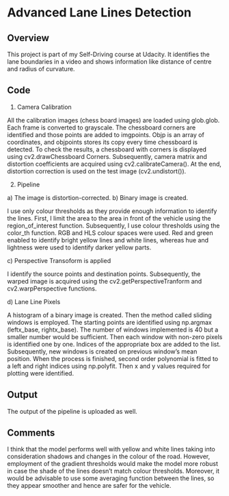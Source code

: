 # Advanced Lane Lines Detection 

## Overview

This project is part of my Self-Driving course at Udacity. It identifies the lane boundaries in a video and shows information like distance of centre and radius of curvature.

## Code

1. Camera Calibration

All the calibration images (chess board images) are loaded using glob.glob. Each frame is converted to grayscale. The chessboard corners are identified and those points are added to imgpoints. Objp is an array of coordinates, and objpoints stores its copy every time chessboard is detected. To check the results, a chessboard with corners is displayed using cv2.drawChessboard Corners. Subsequently, camera matrix and distortion coefficients are acquired using cv2.calibrateCamera(). At the end, distortion correction is used on the test image (cv2.undistort()). 

2. Pipeline

a) The image is distortion-corrected.
b) Binary image is created.

I use only colour thresholds as they provide enough information to identify the lines. First, I limit the area to the area in front of the vehicle using the region_of_interest function. Subsequently, I use colour thresholds using the color_th function. RGB and HLS colour spaces were used. Red and green enabled to identify bright yellow lines and white lines, whereas hue and lightness were used to identify darker yellow parts.

c) Perspective Transoform is applied

I identify the source points and destination points.  Subsequently, the warped image is acquired using the cv2.getPerspectiveTranform and cv2.warpPerspective functions. 

d) Lane Line Pixels 

A histogram of a binary image is created. Then the method called sliding windows is employed. The starting points are identified using np.argmax (leftx_base, rightx_base). The number of windows implemented is 40 but a smaller number would be sufficient. Then each window with non-zero pixels is identified one by one. Indices of the appropriate box are added to the list. Subsequently, new windows is created on previous window’s mean position. When the process is finished, second order polynomial is fitted to a left and right indices using np.polyfit. Then x and y values required for plotting were identified. 

## Output
The output of the pipeline is uploaded as well. 

## Comments 

I think that the model performs well with yellow and white lines taking into consideration shadows and changes in the colour of the road. However, employment of the gradient thresholds would make the model more robust in case the shade of the lines doesn’t match colour thresholds. Moreover, it would be advisable to use some averaging function between the lines, so they appear smoother and hence are safer for the vehicle. 
